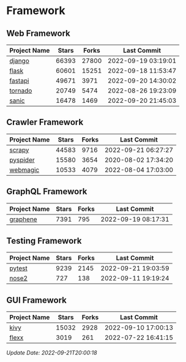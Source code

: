 # Framework

## Web Framework
| Project Name | Stars | Forks | Last Commit |
| ------------ | ----- | ----- | ----------- |
| [django](https://github.com/django/django) | 66393 | 27800 | 2022-09-19 03:19:01 |
| [flask](https://github.com/pallets/flask) | 60601 | 15251 | 2022-09-18 11:53:47 |
| [fastapi](https://github.com/tiangolo/fastapi) | 49671 | 3971 | 2022-09-20 14:30:02 |
| [tornado](https://github.com/tornadoweb/tornado) | 20749 | 5474 | 2022-08-26 19:23:09 |
| [sanic](https://github.com/sanic-org/sanic) | 16478 | 1469 | 2022-09-20 21:45:03 |

## Crawler Framework
| Project Name | Stars | Forks | Last Commit |
| ------------ | ----- | ----- | ----------- |
| [scrapy](https://github.com/scrapy/scrapy) | 44583 | 9716 | 2022-09-21 06:27:27 |
| [pyspider](https://github.com/binux/pyspider) | 15580 | 3654 | 2020-08-02 17:34:20 |
| [webmagic](https://github.com/code4craft/webmagic) | 10533 | 4079 | 2022-08-04 17:03:00 |

## GraphQL Framework
| Project Name | Stars | Forks | Last Commit |
| ------------ | ----- | ----- | ----------- |
| [graphene](https://github.com/graphql-python/graphene) | 7391 | 795 | 2022-09-19 08:17:31 |

## Testing Framework
| Project Name | Stars | Forks | Last Commit |
| ------------ | ----- | ----- | ----------- |
| [pytest](https://github.com/pytest-dev/pytest) | 9239 | 2145 | 2022-09-21 19:03:59 |
| [nose2](https://github.com/nose-devs/nose2) | 727 | 138 | 2022-09-11 19:19:24 |

## GUI Framework
| Project Name | Stars | Forks | Last Commit |
| ------------ | ----- | ----- | ----------- |
| [kivy](https://github.com/kivy/kivy) | 15032 | 2928 | 2022-09-10 17:00:13 |
| [flexx](https://github.com/flexxui/flexx) | 3019 | 261 | 2022-07-22 16:41:15 |

*Update Date: 2022-09-21T20:00:18*